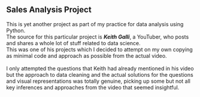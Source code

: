 ## Sales Analysis Project

This is yet another project as part of my practice for data analysis using Python. 
<br>
The source for this particular project is ***Keith Galli***, a YouTuber, who posts and shares a whole lot of stuff related to data science.
<br>
This was one of his projects which I decided to attempt on my own copying as minimal code and approach as possible from the actual video.
<br><br>
I only attempted the questions that Keith had already mentioned in his video but the approach to data cleaning and the actual solutions for the questions and visual representations was totally genuine, picking up some but not all key inferences and approaches from the video that seemed insightful.
